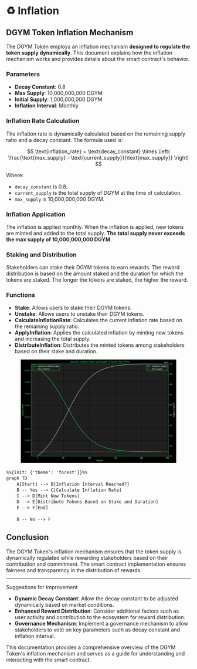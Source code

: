 # ♻️ Inflation

## DGYM Token Inflation Mechanism

The DGYM Token employs an inflation mechanism **designed to regulate the token supply dynamically**. This document explains how the inflation mechanism works and provides details about the smart contract's behavior.

### Parameters

* **Decay Constant**: 0.8
* **Max Supply**: 10,000,000,000 DGYM
* **Initial Supply**: 1,000,000,000 DGYM
* **Inflation Interval**: Monthly

### Inflation Rate Calculation

The inflation rate is dynamically calculated based on the remaining supply ratio and a decay constant. The formula used is:

$$
\text{inflation_rate} = \text{decay_constant} \times \left( \frac{\text{max_supply} - \text{current_supply}}{\text{max_supply}} \right)
$$

Where:

* `decay_constant` is 0.8.
* `current_supply` is the total supply of DGYM at the time of calculation.
* `max_supply` is 10,000,000,000 DGYM.

### Inflation Application

The inflation is applied monthly. When the inflation is applied, new tokens are minted and added to the total supply. **The total supply never exceeds the max supply of 10,000,000,000 DGYM**.

### Staking and Distribution

Stakeholders can stake their DGYM tokens to earn rewards. The reward distribution is based on the amount staked and the duration for which the tokens are staked. The longer the tokens are staked, the higher the reward.

### Functions

* **Stake**: Allows users to stake their DGYM tokens.
* **Unstake**: Allows users to unstake their DGYM tokens.
* **CalculateInflationRate**: Calculates the current inflation rate based on the remaining supply ratio.
* **ApplyInflation**: Applies the calculated inflation by minting new tokens and increasing the total supply.
* **DistributeInflation**: Distributes the minted tokens among stakeholders based on their stake and duration.

<figure><img src="../../.gitbook/assets/output.png" alt=""><figcaption></figcaption></figure>

```mermaid
%%{init: {'theme': 'forest'}}%%
graph TD
    A[Start] --> B{Inflation Interval Reached?}
    B -- Yes --> C[Calculate Inflation Rate]
    C --> D[Mint New Tokens]
    D --> E[Distribute Tokens Based on Stake and Duration]
    E --> F[End]

    B -- No --> F
```

## Conclusion

The DGYM Token's inflation mechanism ensures that the token supply is dynamically regulated while rewarding stakeholders based on their contribution and commitment. The smart contract implementation ensures fairness and transparency in the distribution of rewards.

***

Suggestions for Improvement

* **Dynamic Decay Constant**: Allow the decay constant to be adjusted dynamically based on market conditions.
* **Enhanced Reward Distribution**: Consider additional factors such as user activity and contribution to the ecosystem for reward distribution.
* **Governance Mechanism**: Implement a governance mechanism to allow stakeholders to vote on key parameters such as decay constant and inflation interval.

This documentation provides a comprehensive overview of the DGYM Token's inflation mechanism and serves as a guide for understanding and interacting with the smart contract.
